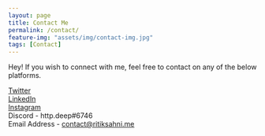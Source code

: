 ```yaml
---
layout: page
title: Contact Me
permalink: /contact/
feature-img: "assets/img/contact-img.jpg"
tags: [Contact]
---
```


Hey! If you wish to connect with me, feel free to contact on any of the below platforms.
  
[Twitter](https://twitter.com/ritiksahni22)  
[LinkedIn](https://linkedin.com/in/ritik-sahni/)  
[Instagram](https://instagram.com/r.sahni22)  
Discord - http.deep#6746  
Email Address - contact@ritiksahni.me  